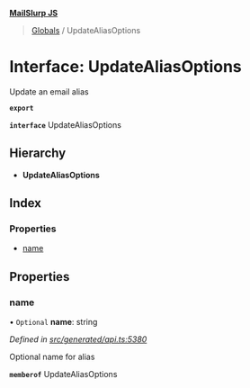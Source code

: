 **[MailSlurp JS](../README.md)**

> [Globals](../README.md) / UpdateAliasOptions

# Interface: UpdateAliasOptions

Update an email alias

**`export`** 

**`interface`** UpdateAliasOptions

## Hierarchy

* **UpdateAliasOptions**

## Index

### Properties

* [name](updatealiasoptions.md#name)

## Properties

### name

• `Optional` **name**: string

*Defined in [src/generated/api.ts:5380](https://github.com/mailslurp/mailslurp-client/blob/eace919/src/generated/api.ts#L5380)*

Optional name for alias

**`memberof`** UpdateAliasOptions
